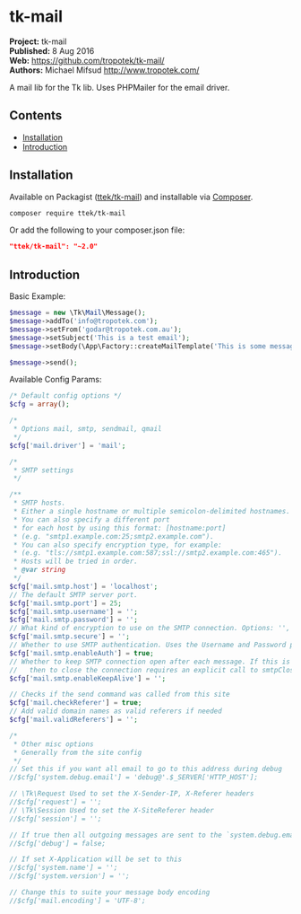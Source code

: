 # tk-mail

__Project:__ tk-mail  
__Published:__ 8 Aug 2016   
__Web:__ <https://github.com/tropotek/tk-mail/>  
__Authors:__ Michael Mifsud <http://www.tropotek.com/>  
  
A mail lib for the Tk lib. Uses PHPMailer for the email driver.

## Contents

- [Installation](#installation)
- [Introduction](#introduction)


## Installation

Available on Packagist ([ttek/tk-mail](http://packagist.org/packages/ttek/tk-mail))
and installable via [Composer](http://getcomposer.org/).

```bash
composer require ttek/tk-mail
```

Or add the following to your composer.json file:

```json
"ttek/tk-mail": "~2.0"
```


## Introduction

Basic Example:
```php
$message = new \Tk\Mail\Message();
$message->addTo('info@tropotek.com');
$message->setFrom('godar@tropotek.com.au');
$message->setSubject('This is a test email');
$message->setBody(\App\Factory::createMailTemplate('This is some message text'));

$message->send();
```

Available Config Params:

```php
/* Default config options */
$cfg = array();

/*
 * Options mail, smtp, sendmail, qmail
 */
$cfg['mail.driver'] = 'mail';

/*
 * SMTP settings
 */

/**
 * SMTP hosts.
 * Either a single hostname or multiple semicolon-delimited hostnames.
 * You can also specify a different port
 * for each host by using this format: [hostname:port]
 * (e.g. "smtp1.example.com:25;smtp2.example.com").
 * You can also specify encryption type, for example:
 * (e.g. "tls://smtp1.example.com:587;ssl://smtp2.example.com:465").
 * Hosts will be tried in order.
 * @var string
 */
$cfg['mail.smtp.host'] = 'localhost';
// The default SMTP server port.
$cfg['mail.smtp.port'] = 25;
$cfg['mail.smtp.username'] = '';
$cfg['mail.smtp.password'] = '';
// What kind of encryption to use on the SMTP connection. Options: '', 'ssl' or 'tls'
$cfg['mail.smtp.secure'] = '';
// Whether to use SMTP authentication. Uses the Username and Password properties.
$cfg['mail.smtp.enableAuth'] = true;
// Whether to keep SMTP connection open after each message. If this is set to true 
//   then to close the connection requires an explicit call to smtpClose().
$cfg['mail.smtp.enableKeepAlive'] = '';

// Checks if the send command was called from this site
$cfg['mail.checkReferer'] = true;
// Add valid domain names as valid referers if needed
$cfg['mail.validReferers'] = '';

/*
 * Other misc options
 * Generally from the site config
 */
// Set this if you want all email to go to this address during debug
//$cfg['system.debug.email'] = 'debug@'.$_SERVER['HTTP_HOST'];

// \Tk\Request Used to set the X-Sender-IP, X-Referer headers
//$cfg['request'] = '';
// \Tk\Session Used to set the X-SiteReferer header
//$cfg['session'] = '';

// If true then all outgoing messages are sent to the `system.debug.email` address
//$cfg['debug'] = false;

// If set X-Application will be set to this
//$cfg['system.name'] = '';
//$cfg['system.version'] = '';

// Change this to suite your message body encoding
//$cfg['mail.encoding'] = 'UTF-8';


```




